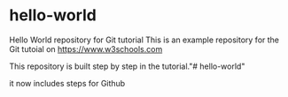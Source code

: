 # hello-world
Hello World repository for Git tutorial
This is an example repository for the Git tutoial on https://www.w3schools.com

This repository is built step by step in the tutorial."# hello-world" 

it now includes steps for Github
